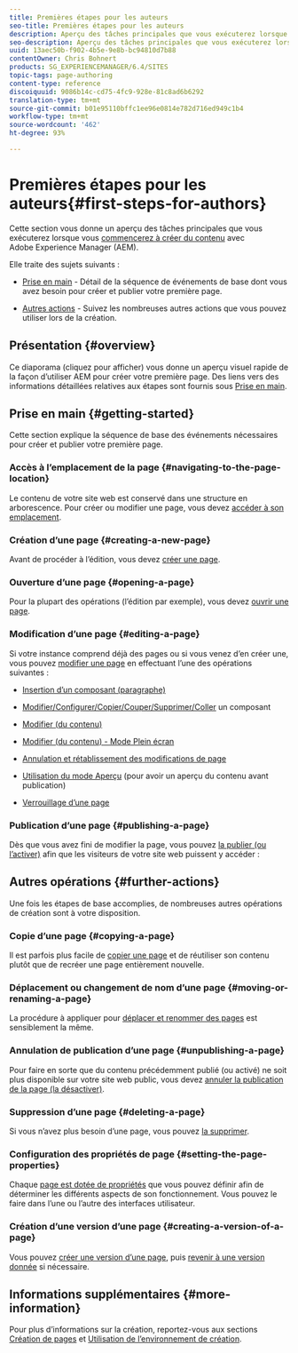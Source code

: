 ```yaml
---
title: Premières étapes pour les auteurs
seo-title: Premières étapes pour les auteurs
description: Aperçu des tâches principales que vous exécuterez lorsque vous commencerez à créer du contenu avec AEM.
seo-description: Aperçu des tâches principales que vous exécuterez lorsque vous commencerez à créer du contenu avec AEM.
uuid: 13aec50b-f902-4b5e-9e8b-bc94810d7b88
contentOwner: Chris Bohnert
products: SG_EXPERIENCEMANAGER/6.4/SITES
topic-tags: page-authoring
content-type: reference
discoiquuid: 9086b14c-cd75-4fc9-928e-81c8ad6b6292
translation-type: tm+mt
source-git-commit: b01e95110bffc1ee96e0814e782d716ed949c1b4
workflow-type: tm+mt
source-wordcount: '462'
ht-degree: 93%

---
```



# Premières étapes pour les auteurs{#first-steps-for-authors}

Cette section vous donne un aperçu des tâches principales que vous exécuterez lorsque vous [commencerez à créer du contenu](/help/sites-authoring/author.md#concept-of-authoring-and-publishing) avec Adobe Experience Manager (AEM).

Elle traite des sujets suivants :

* [Prise en main](#getting-started) - Détail de la séquence de événements de base dont vous avez besoin pour créer et publier votre première page.

* [Autres actions](#further-actions) - Suivez les nombreuses autres actions que vous pouvez utiliser lors de la création.

## Présentation {#overview}

Ce diaporama (cliquez pour afficher) vous donne un aperçu visuel rapide de la façon d’utiliser AEM pour créer votre première page. Des liens vers des informations détaillées relatives aux étapes sont fournis sous [Prise en main](#getting-started).

## Prise en main {#getting-started}

Cette section explique la séquence de base des événements nécessaires pour créer et publier votre première page.

### Accès à l’emplacement de la page {#navigating-to-the-page-location}

Le contenu de votre site web est conservé dans une structure en arborescence. Pour créer ou modifier une page, vous devez [accéder à son emplacement](/help/sites-authoring/basic-handling.md#viewing-and-selecting-resources).

### Création d’une page {#creating-a-new-page}

Avant de procéder à l’édition, vous devez [créer une page](/help/sites-authoring/managing-pages.md#creating-a-new-page).

### Ouverture d’une page {#opening-a-page}

Pour la plupart des opérations (l’édition par exemple), vous devez [ouvrir une page](/help/sites-authoring/managing-pages.md#opening-a-page-for-editing).

### Modification d’une page {#editing-a-page}

Si votre instance comprend déjà des pages ou si vous venez d’en créer une, vous pouvez [modifier une page](/help/sites-authoring/editing-content.md) en effectuant l’une des opérations suivantes :

* [Insertion d’un composant (paragraphe)](/help/sites-authoring/editing-content.md#inserting-a-component)
* [Modifier/Configurer/Copier/Couper/Supprimer/Coller](/help/sites-authoring/editing-content.md#edit-configure-copy-cut-delete-paste) un composant
* [Modifier (du contenu)](/help/sites-authoring/editing-content.md#edit-content)
* [Modifier (du contenu) - Mode Plein écran](/help/sites-authoring/editing-content.md#edit-content-full-screen-mode)

* [Annulation et rétablissement des modifications de page](/help/sites-authoring/editing-content.md#undoing-and-redoing-page-edits)
* [Utilisation du mode Aperçu](/help/sites-authoring/editing-content.md#preview-mode) (pour avoir un aperçu du contenu avant publication)
* [Verrouillage d’une page](/help/sites-authoring/editing-content.md#locking-a-page)

### Publication d’une page {#publishing-a-page}

Dès que vous avez fini de modifier la page, vous pouvez [la publier (ou l’activer)](/help/sites-authoring/publishing-pages.md) afin que les visiteurs de votre site web puissent y accéder :

## Autres opérations {#further-actions}

Une fois les étapes de base accomplies, de nombreuses autres opérations de création sont à votre disposition.

### Copie d’une page {#copying-a-page}

Il est parfois plus facile de [copier une page](/help/sites-authoring/managing-pages.md#copying-and-pasting-a-page) et de réutiliser son contenu plutôt que de recréer une page entièrement nouvelle.

### Déplacement ou changement de nom d’une page {#moving-or-renaming-a-page}

La procédure à appliquer pour [déplacer et renommer des pages](/help/sites-authoring/managing-pages.md#moving-or-renaming-a-page) est sensiblement la même.

### Annulation de publication d’une page {#unpublishing-a-page}

Pour faire en sorte que du contenu précédemment publié (ou activé) ne soit plus disponible sur votre site web public, vous devez [annuler la publication de la page (la désactiver)](/help/sites-authoring/publishing-pages.md).

### Suppression d’une page {#deleting-a-page}

Si vous n’avez plus besoin d’une page, vous pouvez [la supprimer](/help/sites-authoring/managing-pages.md#deleting-a-page).

### Configuration des propriétés de page {#setting-the-page-properties}

Chaque [page est dotée de propriétés](/help/sites-authoring/editing-page-properties.md) que vous pouvez définir afin de déterminer les différents aspects de son fonctionnement. Vous pouvez le faire dans l’une ou l’autre des interfaces utilisateur.

### Création d’une version d’une page {#creating-a-version-of-a-page}

Vous pouvez [créer une version d’une page](/help/sites-authoring/working-with-page-versions.md#creating-a-new-version), puis [revenir à une version donnée](/help/sites-authoring/working-with-page-versions.md#reverting-to-a-page-version) si nécessaire.

## Informations supplémentaires {#more-information}

Pour plus d’informations sur la création, reportez-vous aux sections [Création de pages](/help/sites-authoring/author-environment-tools.md) et [Utilisation de l’environnement de création](/help/sites-authoring/home.md).
